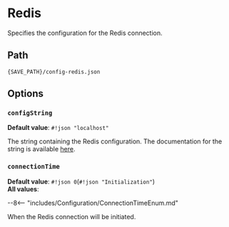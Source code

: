 # Redis
Specifies the configuration for the Redis connection.

## Path
`{SAVE_PATH}/config-redis.json`

## Options

### `configString`
**Default value**: `#!json "localhost"`

The string containing the Redis configuration. The documentation for the string is available [here](https://stackexchange.github.io/StackExchange.Redis/Configuration).

### `connectionTime`
**Default value**: `#!json 0`(`#!json "Initialization"`)<br>
**All values**:

--8<-- "includes/Configuration/ConnectionTimeEnum.md"

When the Redis connection will be initiated.
